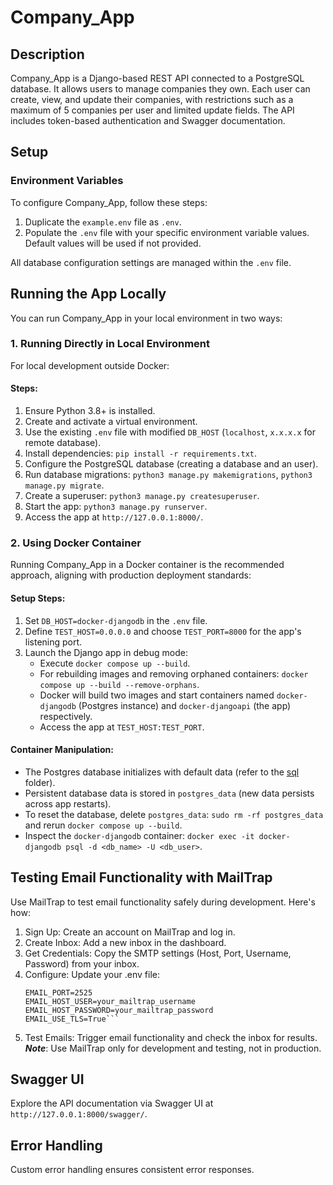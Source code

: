 # Company_App

## Description
Company_App is a Django-based REST API connected to a PostgreSQL database. It allows users to manage companies they own. Each user can create, view, and update their companies, with restrictions such as a maximum of 5 companies per user and limited update fields. The API includes token-based authentication and Swagger documentation.

## Setup

### Environment Variables
To configure Company_App, follow these steps:
1. Duplicate the `example.env` file as `.env`.
2. Populate the `.env` file with your specific environment variable values. Default values will be used if not provided.

All database configuration settings are managed within the `.env` file.

## Running the App Locally

You can run Company_App in your local environment in two ways:

### 1. Running Directly in Local Environment

For local development outside Docker:

#### Steps:
1. Ensure Python 3.8+ is installed.
2. Create and activate a virtual environment.
3. Use the existing `.env` file with modified `DB_HOST` (`localhost`, `x.x.x.x` for remote database).
4. Install dependencies: `pip install -r requirements.txt`.
5. Configure the PostgreSQL database (creating a database and an user).
6. Run database migrations: `python3 manage.py makemigrations`, `python3 manage.py migrate`.
7. Create a superuser: `python3 manage.py createsuperuser`.
8. Start the app: `python3 manage.py runserver`.
9. Access the app at `http://127.0.0.1:8000/`.

### 2. Using Docker Container

Running Company_App in a Docker container is the recommended approach, aligning with production deployment standards:

#### Setup Steps:
1. Set `DB_HOST=docker-djangodb` in the `.env` file.
2. Define `TEST_HOST=0.0.0.0` and choose `TEST_PORT=8000` for the app's listening port.
3. Launch the Django app in debug mode:
   - Execute `docker compose up --build`.
   - For rebuilding images and removing orphaned containers: `docker compose up --build --remove-orphans`.
   - Docker will build two images and start containers named `docker-djangodb` (Postgres instance) and `docker-djangoapi` (the app) respectively.
   - Access the app at `TEST_HOST:TEST_PORT`.

#### Container Manipulation:
- The Postgres database initializes with default data (refer to the [sql](sql) folder).
- Persistent database data is stored in `postgres_data` (new data persists across app restarts).
- To reset the database, delete `postgres_data`: `sudo rm -rf postgres_data` and rerun `docker compose up --build`.
- Inspect the `docker-djangodb` container: `docker exec -it docker-djangodb psql -d <db_name> -U <db_user>`.

## Testing Email Functionality with MailTrap
Use MailTrap to test email functionality safely during development. 
Here's how:
1. Sign Up: Create an account on MailTrap and log in.
2. Create Inbox: Add a new inbox in the dashboard.
3. Get Credentials: Copy the SMTP settings (Host, Port, Username, Password) from your inbox.
4. Configure: Update your .env file:
    ```EMAIL_HOST=smtp.mailtrap.io
    EMAIL_PORT=2525
    EMAIL_HOST_USER=your_mailtrap_username
    EMAIL_HOST_PASSWORD=your_mailtrap_password
    EMAIL_USE_TLS=True```
5.  Test Emails: Trigger email functionality and check the inbox for results.
**_Note_**: Use MailTrap only for development and testing, not in production.

## Swagger UI
Explore the API documentation via Swagger UI at `http://127.0.0.1:8000/swagger/`.

## Error Handling
Custom error handling ensures consistent error responses.

